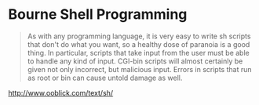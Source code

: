 Bourne Shell Programming
========================

> As with any programming language, it is very easy to write sh scripts that don't do what you want, so a healthy dose of paranoia is a good thing. In particular, scripts that take input from the user must be able to handle any kind of input. CGI-bin scripts will almost certainly be given not only incorrect, but malicious input. Errors in scripts that run as root or bin can cause untold damage as well.

http://www.ooblick.com/text/sh/

